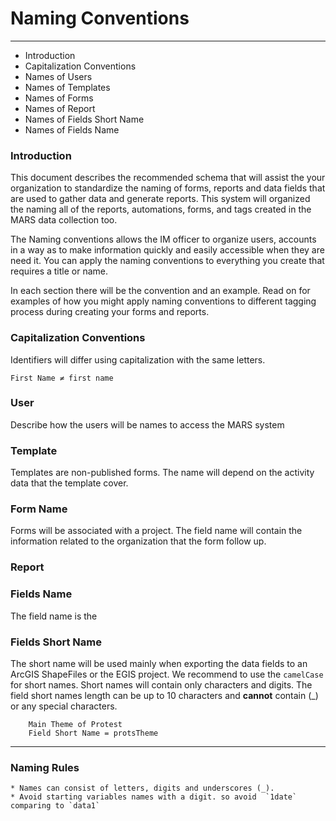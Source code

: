 
# Naming Conventions
---- 
- Introduction
- Capitalization Conventions
- Names of Users 
- Names of Templates 
- Names of Forms 
- Names of Report 
- Names of Fields Short Name
- Names of Fields Name


### Introduction
This document describes the recommended schema that will assist the your organization to standardize the naming of forms, reports and data fields that are used to gather data and generate reports. This system will organized the naming all of the reports, automations, forms, and tags created in the MARS data collection too. 

The Naming conventions allows the IM officer to organize users, accounts in a way as to make information quickly and easily accessible when they are need it. You can apply the naming conventions to everything you create that requires a title or name. 

In each section there will be the convention and an example. Read on for examples of how you might apply naming conventions to different tagging process during creating your forms and reports.

### Capitalization Conventions
Identifiers will differ using capitalization with the same letters. 

```
First Name ≠ first name 
```


### User
Describe  how the users will be names to access the MARS system 


### Template
Templates are non-published forms. The name will depend on the activity data that the template cover.

### Form Name
Forms will be associated with a project. The field name will contain the information related to the organization that the form follow up.

### Report


### Fields Name
The field name is the 

### Fields Short Name
The short name will be used mainly when exporting the data fields to an ArcGIS ShapeFiles or the EGIS project. We recommend to use the `camelCase` for short names. Short names will contain only characters and digits. The field short names length can be up to 10 characters and **cannot** contain (\_) or any special characters.  

``` 
	Main Theme of Protest
	Field Short Name = protsTheme
```

---


### Naming Rules
 
```
* Names can consist of letters, digits and underscores (_). 
* Avoid starting variables names with a digit. so avoid  `1date` comparing to `data1`
```